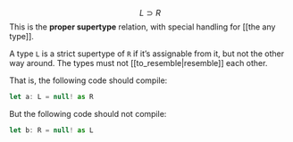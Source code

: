 $$ L \supset R $$
This is the **proper supertype** relation, with special handling for [[the any type]]. 

A type `L` is a strict supertype of `R` if it’s assignable from it, but not the other way around. The types must not [[to_resemble|resemble]] each other.

That is, the following code should compile:
```ts
let a: L = null! as R
```
But the following code should not compile:
```ts
let b: R = null! as L
```
